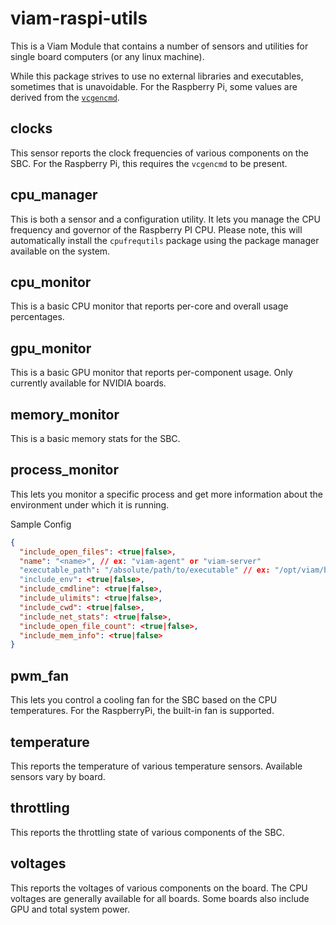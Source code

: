 # viam-raspi-utils

This is a Viam Module that contains a number of sensors and utilities for single board computers (or any linux machine). 

While this package strives to use no external libraries and executables, sometimes that is unavoidable. For the Raspberry Pi, some values are derived from the [`vcgencmd`](https://github.com/raspberrypi/documentation/blob/16480247dcac12d1f828c0f2556a3bc430de3c90/raspbian/applications/vcgencmd.md).

## clocks

This sensor reports the clock frequencies of various components on the SBC. For the Raspberry Pi, this requires the `vcgencmd` to be present.

## cpu_manager

This is both a sensor and a configuration utility. It lets you manage the CPU frequency and governor of the Raspberry PI CPU. Please note, this will automatically install the `cpufrequtils` package using the package manager available on the system.

## cpu_monitor

This is a basic CPU monitor that reports per-core and overall usage percentages.

## gpu_monitor

This is a basic GPU monitor that reports per-component usage. Only currently available for NVIDIA boards.

## memory_monitor

This is a basic memory stats for the SBC.

## process_monitor

This lets you monitor a specific process and get more information about the environment under which it is running.

Sample Config
```json
{
  "include_open_files": <true|false>,
  "name": "<name>", // ex: "viam-agent" or "viam-server"
  "executable_path": "/absolute/path/to/executable" // ex: "/opt/viam/bin/viam-agent"
  "include_env": <true|false>,
  "include_cmdline": <true|false>,
  "include_ulimits": <true|false>,
  "include_cwd": <true|false>,
  "include_net_stats": <true|false>,
  "include_open_file_count": <true|false>,
  "include_mem_info": <true|false>
}
```

## pwm_fan

This lets you control a cooling fan for the SBC based on the CPU temperatures. For the RaspberryPi, the built-in fan is supported.

## temperature

This reports the temperature of various temperature sensors. Available sensors vary by board.

## throttling

This reports the throttling state of various components of the SBC.

## voltages

This reports the voltages of various components on the board. The CPU voltages are generally available for all boards. Some boards also include GPU and total system power.
